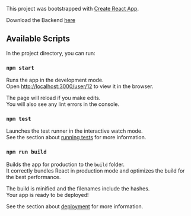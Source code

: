 
This project was bootstrapped with [Create React App](https://github.com/facebook/create-react-app).

Download the Backend [here](https://github.com/Eiks-exe/P9-front-end-dashboard)
## Available Scripts

In the project directory, you can run:

### `npm start`

Runs the app in the development mode.\
Open [http://localhost:3000/user/12](http://localhost:3000/user/12) to view it in the browser.

The page will reload if you make edits.\
You will also see any lint errors in the console.

### `npm test`

Launches the test runner in the interactive watch mode.\
See the section about [running tests](https://facebook.github.io/create-react-app/docs/running-tests) for more information.

### `npm run build`

Builds the app for production to the `build` folder.\
It correctly bundles React in production mode and optimizes the build for the best performance.

The build is minified and the filenames include the hashes.\
Your app is ready to be deployed!

See the section about [deployment](https://facebook.github.io/create-react-app/docs/deployment) for more information.


